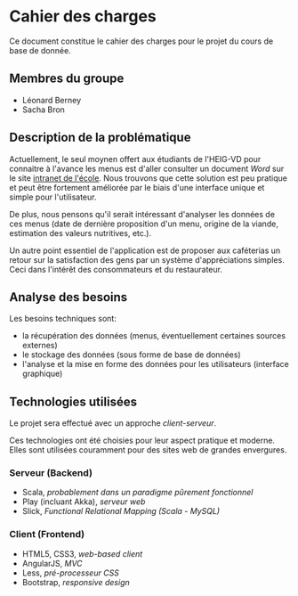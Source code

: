 Cahier des charges
==================

Ce document constitue le cahier des charges pour le projet du cours de base de donnée.

Membres du groupe
-----------------

- Léonard Berney
- Sacha Bron

Description de la problématique
-------------------------------

Actuellement, le seul moynen offert aux étudiants de l'HEIG-VD pour connaitre à l'avance les menus est d'aller consulter un document _Word_ sur le site [intranet de l'école](http://intra.heig-vd.ch). Nous trouvons que cette solution est peu pratique et peut être fortement améliorée par le biais d'une interface unique et simple pour l'utilisateur.

De plus, nous pensons qu'il serait intéressant d'analyser les données de ces menus (date de dernière proposition d'un menu, origine de la viande, estimation des valeurs nutritives, etc.).

Un autre point essentiel de l'application est de proposer aux caféterias un retour sur la satisfaction des gens par un système d'appréciations simples. Ceci dans l'intérêt des consommateurs et du restaurateur.


Analyse des besoins
-------------------

Les besoins techniques sont:
- la récupération des données (menus, éventuellement certaines sources externes)
- le stockage des données (sous forme de base de données)
- l'analyse et la mise en forme des données pour les utilisateurs (interface graphique)

Technologies utilisées
----------------------

Le projet sera effectué avec un approche _client-serveur_.

Ces technologies ont été choisies pour leur aspect pratique et moderne. Elles sont utilisées couramment pour des sites web de grandes envergures.

### Serveur (Backend)

- Scala, _probablement dans un paradigme pûrement fonctionnel_
- Play (incluant Akka), _serveur web_
- Slick, _Functional Relational Mapping (Scala - MySQL)_

### Client (Frontend)

- HTML5, CSS3, _web-based client_
- AngularJS, _MVC_
- Less, _pré-processeur CSS_
- Bootstrap, _responsive design_
